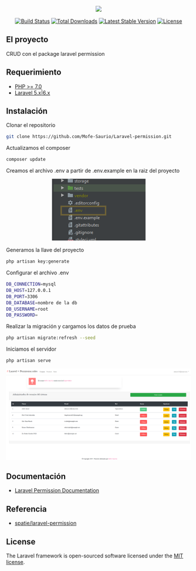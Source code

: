 <p align="center"><img src="https://res.cloudinary.com/dtfbvvkyp/image/upload/v1566331377/laravel-logolockup-cmyk-red.svg" width="400"></p>

<p align="center">
<a href="https://travis-ci.org/laravel/framework"><img src="https://travis-ci.org/laravel/framework.svg" alt="Build Status"></a>
<a href="https://packagist.org/packages/laravel/framework"><img src="https://poser.pugx.org/laravel/framework/d/total.svg" alt="Total Downloads"></a>
<a href="https://packagist.org/packages/laravel/framework"><img src="https://poser.pugx.org/laravel/framework/v/stable.svg" alt="Latest Stable Version"></a>
<a href="https://packagist.org/packages/laravel/framework"><img src="https://poser.pugx.org/laravel/framework/license.svg" alt="License"></a>
</p>

## El proyecto

CRUD con el package laravel permission
## Requerimiento
- [PHP >= 7.0](http://php.net/)
- [Laravel 5.x|6.x](https://github.com/laravel/framework)

## Instalación
Clonar el repositorio

```bash
git clone https://github.com/Mofe-Saurio/Laravel-permission.git
```
Actualizamos el composer
```bash
composer update
```
Creamos el archivo .env a partir de .env.example en la raiz del proyecto 
<p align="center"><img src="https://raw.githubusercontent.com/Mofe-Saurio/Laravel-DataTable/master/public/img/env.png"></p>

Generamos la llave del proyecto
```bash
php artisan key:generate
```

Configurar el archivo .env
```bash
DB_CONNECTION=mysql
DB_HOST=127.0.0.1
DB_PORT=3306
DB_DATABASE=nombre de la db
DB_USERNAME=root
DB_PASSWORD=
```

Realizar la migración y cargamos los datos de prueba
```bash
php artisan migrate:refresh --seed
```

Iniciamos el servidor
```bash
php artisan serve
```

<p align="center"><img src="https://raw.githubusercontent.com/Mofe-Saurio/Laravel-permission/master/public/img/view.png" width="700"></p>

## Documentación
- [Laravel Permission Documentation](https://docs.spatie.be/laravel-permission/v3/introduction/)


## Referencia
- [spatie/laravel-permission](https://github.com/spatie/laravel-permission)
## License

The Laravel framework is open-sourced software licensed under the [MIT license](https://opensource.org/licenses/MIT).

